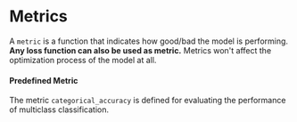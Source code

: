 # Metrics

A `metric` is a function that indicates how good/bad the model
is performing. **Any loss function can also be used as metric.** 
Metrics won't affect the optimization process of the model at all.

#### Predefined Metric

The metric `categorical_accuracy` is defined for evaluating the 
performance of multiclass classification.
